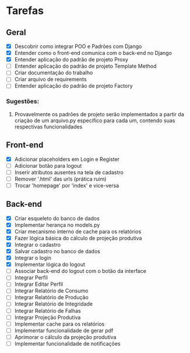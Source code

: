 # Tarefas

## Geral
- [X] Descobrir como integrar POO e Padrões com Django
- [X] Entender como o front-end comunica com o back-end no Django
- [X] Entender aplicação do padrão de projeto Proxy
- [ ] Entender aplicação do padrão de projeto Template Method
- [ ] Criar documentação do trabalho
- [ ] Criar arquivo de requirements
- [ ] Entender aplicação do padrão de projeto Factory
### Sugestões:
1. Provavelmente os padrões de projeto serão implementados a partir da criação de um arquivo.py específico para cada um, contendo suas respectivas funcionalidades
  
## Front-end
- [X] Adicionar placeholders em Login e Register
- [ ] Adicionar botão para logout
- [ ] Inserir atributos ausentes na tela de cadastro
- [ ] Remover '.html' das urls (prática ruim)
- [ ] Trocar 'homepage' por 'index' e vice-versa

## Back-end
- [X] Criar esqueleto do banco de dados
- [X] Implementar herança no models.py
- [X] Criar mecanismo interno de cache para os relatórios
- [X] Fazer lógica básica do cálculo de projeção produtiva
- [X] Integrar o cadastro
- [X] Salvar cadastro no banco de dados
- [X] Integrar o login
- [X] Implementar lógica do logout
- [ ] Associar back-end do logout com o botão da interface
- [ ] Integrar Perfil
- [ ] Integrar Editar Perfil
- [ ] Integrar Relatório de Consumo
- [ ] Integrar Relatório de Produção
- [ ] Integrar Relatório de Integridade
- [ ] Integrar Relatório de Falhas
- [ ] Integrar Projeção Produtiva
- [ ] Implementar cache para os relatórios
- [ ] Implementar funcionalidade de gerar pdf
- [ ] Aprimorar o cálculo da projeção produtiva
- [ ] Implementar funcionalidade de notificações
